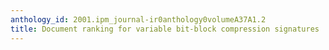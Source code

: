 ```yaml
---
anthology_id: 2001.ipm_journal-ir0anthology0volumeA37A1.2
title: Document ranking for variable bit-block compression signatures
---
```


